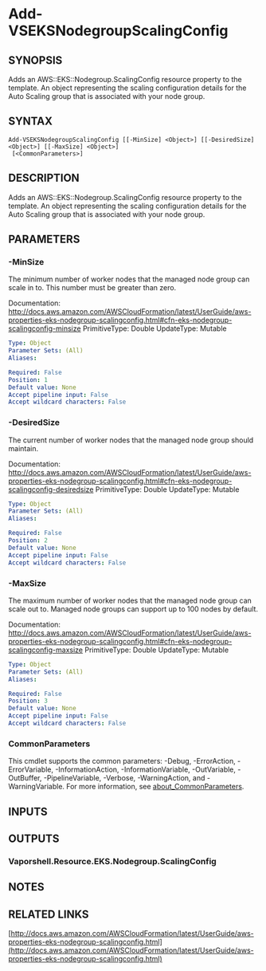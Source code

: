 # Add-VSEKSNodegroupScalingConfig

## SYNOPSIS
Adds an AWS::EKS::Nodegroup.ScalingConfig resource property to the template.
An object representing the scaling configuration details for the Auto Scaling group that is associated with your node group.

## SYNTAX

```
Add-VSEKSNodegroupScalingConfig [[-MinSize] <Object>] [[-DesiredSize] <Object>] [[-MaxSize] <Object>]
 [<CommonParameters>]
```

## DESCRIPTION
Adds an AWS::EKS::Nodegroup.ScalingConfig resource property to the template.
An object representing the scaling configuration details for the Auto Scaling group that is associated with your node group.

## PARAMETERS

### -MinSize
The minimum number of worker nodes that the managed node group can scale in to.
This number must be greater than zero.

Documentation: http://docs.aws.amazon.com/AWSCloudFormation/latest/UserGuide/aws-properties-eks-nodegroup-scalingconfig.html#cfn-eks-nodegroup-scalingconfig-minsize
PrimitiveType: Double
UpdateType: Mutable

```yaml
Type: Object
Parameter Sets: (All)
Aliases:

Required: False
Position: 1
Default value: None
Accept pipeline input: False
Accept wildcard characters: False
```

### -DesiredSize
The current number of worker nodes that the managed node group should maintain.

Documentation: http://docs.aws.amazon.com/AWSCloudFormation/latest/UserGuide/aws-properties-eks-nodegroup-scalingconfig.html#cfn-eks-nodegroup-scalingconfig-desiredsize
PrimitiveType: Double
UpdateType: Mutable

```yaml
Type: Object
Parameter Sets: (All)
Aliases:

Required: False
Position: 2
Default value: None
Accept pipeline input: False
Accept wildcard characters: False
```

### -MaxSize
The maximum number of worker nodes that the managed node group can scale out to.
Managed node groups can support up to 100 nodes by default.

Documentation: http://docs.aws.amazon.com/AWSCloudFormation/latest/UserGuide/aws-properties-eks-nodegroup-scalingconfig.html#cfn-eks-nodegroup-scalingconfig-maxsize
PrimitiveType: Double
UpdateType: Mutable

```yaml
Type: Object
Parameter Sets: (All)
Aliases:

Required: False
Position: 3
Default value: None
Accept pipeline input: False
Accept wildcard characters: False
```

### CommonParameters
This cmdlet supports the common parameters: -Debug, -ErrorAction, -ErrorVariable, -InformationAction, -InformationVariable, -OutVariable, -OutBuffer, -PipelineVariable, -Verbose, -WarningAction, and -WarningVariable. For more information, see [about_CommonParameters](http://go.microsoft.com/fwlink/?LinkID=113216).

## INPUTS

## OUTPUTS

### Vaporshell.Resource.EKS.Nodegroup.ScalingConfig
## NOTES

## RELATED LINKS

[http://docs.aws.amazon.com/AWSCloudFormation/latest/UserGuide/aws-properties-eks-nodegroup-scalingconfig.html](http://docs.aws.amazon.com/AWSCloudFormation/latest/UserGuide/aws-properties-eks-nodegroup-scalingconfig.html)

